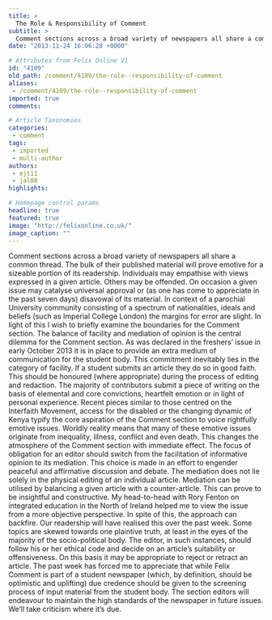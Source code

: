```yaml
---
title: >
  The Role & Responsibility of Comment
subtitle: >
  Comment sections across a broad variety of newspapers all share a common thread. The bulk of their published material will prove emotive for a sizeable portion of its readership...
date: "2013-11-24 16:06:28 +0000"

# Attributes from Felix Online V1
id: "4109"
old_path: /comment/4109/the-role--responsibility-of-comment
aliases:
 - /comment/4109/the-role--responsibility-of-comment
imported: true
comments:

# Article Taxonomies
categories:
 - comment
tags:
 - imported
 - multi-author
authors:
 - ejt11
 - jal08
highlights:

# Homepage control params
headline: true
featured: true
image: "http://felixonline.co.uk/"
image_caption: ""
---
```


Comment sections across a broad variety of newspapers all share a common thread. The bulk of their published material will prove emotive for a sizeable portion of its readership. Individuals may empathise with views expressed in a given article. Others may be offended. On occasion a given issue may catalyse universal approval or (as one has come to appreciate in the past seven days) disavowal of its material. In context of a parochial University community consisting of a spectrum of nationalities, ideals and beliefs (such as Imperial College London) the margins for error are slight. In light of this I wish to briefly examine the boundaries for the Comment section.
 The balance of facility and mediation of opinion is the central dilemma for the Comment section. As was declared in the freshers’ issue in early October 2013 it is in place to provide an extra medium of communication for the student body. This commitment inevitably lies in the category of facility. If a student submits an article they do so in good faith. This should be honoured (where appropriate) during the process of editing and redaction.
 The majority of contributors submit a piece of writing on the basis of elemental and core convictions, heartfelt emotion or in light of personal experience. Recent pieces similar to those centred on the Interfaith Movement, access for the disabled or the changing dynamic of Kenya typify the core aspiration of the Comment section to voice rightfully emotive issues.
 Worldly reality means that many of these emotive issues originate from inequality, illness, conflict and even death. This changes the atmosphere of the Comment section with immediate effect. The focus of obligation for an editor should switch from the facilitation of informative opinion to its mediation. This choice is made in an effort to engender peaceful and affirmative discussion and debate.
 The mediation does not lie solely in the physical editing of an individual article. Mediation can be utilised by balancing a given article with a counter-article. This can prove to be insightful and constructive. My head-to-head with Rory Fenton on integrated education in the North of Ireland helped me to view the issue from a more objective perspective. In spite of this, the approach can backfire. Our readership will have realised this over the past week. Some topics are skewed towards one plaintive truth, at least in the eyes of the majority of the socio-political body. The editor, in such instances, should follow his or her ethical code and decide on an article’s suitability or offensiveness. On this basis it may be appropriate to reject or retract an article.
 The past week has forced me to appreciate that while Felix Comment is part of a student newspaper (which, by definition, should be optimistic and uplifting) due credence should be given to the screening process of input material from the student body. The section editors will endeavour to maintain the high standards of the newspaper in future issues. We’ll take criticism where it’s due.
